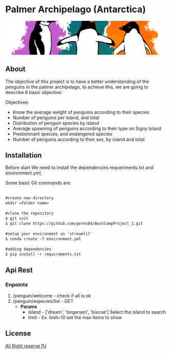 # Palmer Archipelago (Antarctica)

![](streamlit/pages/img/penguin.png)

## About 
The objective of this project is to have a better understanding of the penguins in the palmer archipelago, to achieve this, we are going to describe 6 basic objective:

Objectives:
- Know the average weight of penguins according to their species
- Number of penguins per island, and total
- Distribution of penguin species by island
- Average spawning of penguins according to their type on Signy Island
- Predominant species, and endangered species
- Number of penguins according to their sex, by island and total

## Installation

Before start We need to install the dependencies requeriments.txt and environment.yml, 

Some basic Git commands are:

```

#create new directory
mkdir <folder name>

#clone the repository 
$ git init
$ git clone https://github.com/peres84/BootCampProject_1.git

#setup your environment as 'streamlit' 
$ conda create -f environment.yml

#adding dependencies 
$ pip install -r requirements.txt 

```

## Api Rest 

### Enpoints 

1. /penguin/welcome - check if all is ok
2. /penguin/especies/list - GET
    - **Params**
        - island  - ['dream', 'torgersen', 'biscoe'] Select the island to search 
        - limit  -  Ex. limit=10 set the max items to show 
    


## License
[All Right reserve PJ](https://github.com/peres84)


